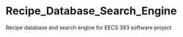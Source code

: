Recipe_Database_Search_Engine
=============================

Recipe database and search engine for EECS 393 software project